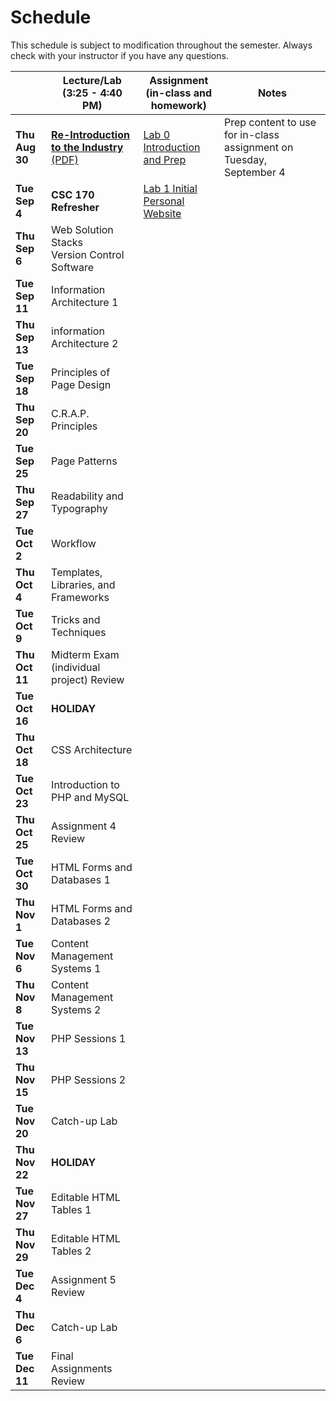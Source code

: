 # Schedule
This schedule is subject to modification throughout the semester. Always check with your instructor if you have any questions.

|                | Lecture/Lab<br>(3:25 - 4:40 PM)                              | Assignment<br>(in-class and homework)                        | Notes                                                        |
| -------------- | ------------------------------------------------------------ | ------------------------------------------------------------ | ------------------------------------------------------------ |
| **Thu Aug 30** | [**Re-Introduction to the Industry** (PDF)](01-reintroduction-to-the-industry/01-introduction-to-the-industry.pdf) | [Lab 0 Introduction and Prep](lab00-introductions-and-prep/instructions.md) | Prep content to use for in-class assignment on Tuesday, September 4 |
| **Tue Sep 4**  | **CSC 170 Refresher**                                        | [Lab 1 Initial Personal Website](lab01-initial-personal-website/instructions.md) |                                                              |
| **Thu Sep 6**  | Web Solution Stacks<br>Version Control Software              |                                                              |                                                              |
| **Tue Sep 11** | Information Architecture 1                                   |                                                              |                                                              |
| **Thu Sep 13** | information Architecture 2                                   |                                                              |                                                              |
| **Tue Sep 18** | Principles of Page Design                                    |                                                              |                                                              |
| **Thu Sep 20** | C.R.A.P. Principles                                          |                                                              |                                                              |
| **Tue Sep 25** | Page Patterns                                                |                                                              |                                                              |
| **Thu Sep 27** | Readability and Typography                                   |                                                              |                                                              |
| **Tue Oct 2**  | Workflow                                                     |                                                              |                                                              |
| **Thu Oct 4**  | Templates, Libraries, and Frameworks                         |                                                              |                                                              |
| **Tue Oct 9**  | Tricks and Techniques                                        |                                                              |                                                              |
| **Thu Oct 11** | Midterm Exam (individual project) Review                     |                                                              |                                                              |
| **Tue Oct 16** | **HOLIDAY**                                                  |                                                              |                                                              |
| **Thu Oct 18** | CSS Architecture                                             |                                                              |                                                              |
| **Tue Oct 23** | Introduction to PHP and MySQL                                |                                                              |                                                              |
| **Thu Oct 25** | Assignment 4 Review                                          |                                                              |                                                              |
| **Tue Oct 30** | HTML Forms and Databases 1                                   |                                                              |                                                              |
| **Thu Nov 1**  | HTML Forms and Databases 2                                   |                                                              |                                                              |
| **Tue Nov 6**  | Content Management Systems 1                                 |                                                              |                                                              |
| **Thu Nov 8**  | Content Management Systems 2                                 |                                                              |                                                              |
| **Tue Nov 13** | PHP Sessions 1                                               |                                                              |                                                              |
| **Thu Nov 15** | PHP Sessions 2                                               |                                                              |                                                              |
| **Tue Nov 20** | Catch-up Lab                                                 |                                                              |                                                              |
| **Thu Nov 22** | **HOLIDAY**                                                  |                                                              |                                                              |
| **Tue Nov 27** | Editable HTML Tables 1                                       |                                                              |                                                              |
| **Thu Nov 29** | Editable HTML Tables 2                                       |                                                              |                                                              |
| **Tue Dec 4**  | Assignment 5 Review                                          |                                                              |                                                              |
| **Thu Dec 6**  | Catch-up Lab                                                 |                                                              |                                                              |
| **Tue Dec 11** | Final Assignments Review                                     |                                                              |                                                              |